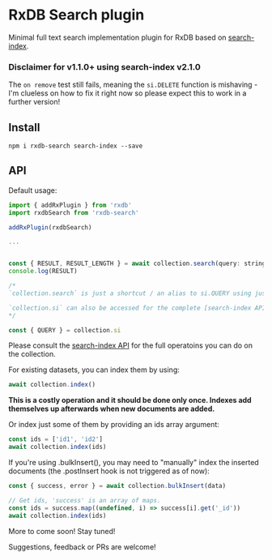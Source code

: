 # RxDB Search plugin

Minimal full text search implementation plugin for RxDB based on [search-index](https://github.com/fergiemcdowall/search-index).

### Disclaimer for v1.1.0+ using search-index v2.1.0

The `on remove` test still fails, meaning the `si.DELETE` function is mishaving -  I'm clueless on how to fix it right now so please expect this to work in a further version!

## Install

```cli
npm i rxdb-search search-index --save
```
## API

Default usage:

```js
import { addRxPlugin } from 'rxdb'
import rxdbSearch from 'rxdb-search'

addRxPlugin(rxdbSearch)

...


const { RESULT, RESULT_LENGTH } = await collection.search(query: string, siQUERYoptions ?: {})
console.log(RESULT)

/*
`collection.search` is just a shortcut / an alias to si.QUERY using just the AND operator, that accepts a string as the `query` parameter.

`collection.si` can also be accessed for the complete [search-index API](https://github.com/fergiemcdowall/search-index/tree/master/docs) on the collection.
*/

const { QUERY } = collection.si
```

Please consult the [search-index API](https://github.com/fergiemcdowall/search-index/tree/master/docs) for the full operatoins you can do on the collection.

For existing datasets, you can index them by using:

```js
await collection.index()
```

__This is a costly operation and it should be done only once. Indexes add themselves up afterwards when new documents are added.__

Or index just some of them by providing an ids array argument:

```js
const ids = ['id1', 'id2']
await collection.index(ids)
```

If you're using .bulkInsert(), you may need to "manually" index the inserted documents (the .postInsert hook is not triggered as of now):

```js
const { success, error } = await collection.bulkInsert(data)

// Get ids, 'success' is an array of maps.
const ids = success.map((undefined, i) => success[i].get('_id'))
await collection.index(ids)
```

More to come soon! Stay tuned!

Suggestions, feedback or PRs are welcome!
